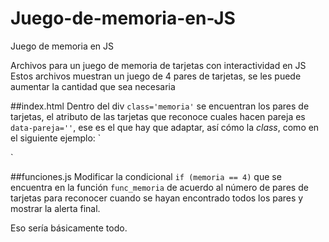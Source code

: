 Juego-de-memoria-en-JS
======================

Juego de memoria en JS

Archivos para un juego de memoria de tarjetas con interactividad en JS
Estos archivos muestran un juego de 4 pares de tarjetas, se les puede aumentar la cantidad que sea necesaria


##index.html
Dentro del div `class='memoria'` se encuentran los pares de tarjetas, el atributo de las tarjetas que reconoce cuales hacen pareja es `data-pareja=''`, ese es el que hay que adaptar, así cómo la *class*, como en el siguiente ejemplo:
`<article class=unoUno data-pareja=uno></article>
<article class=ejemploUno data-pareja=ejemplo></article>
<article class=ponyUno data-pareja=pony></article>
`

##funciones.js
Modificar la condicional `if (memoria == 4)` que se encuentra en la función `func_memoria` de acuerdo al número de pares de tarjetas para reconocer cuando se hayan encontrado todos los pares y mostrar la alerta final.

Eso sería básicamente todo.
